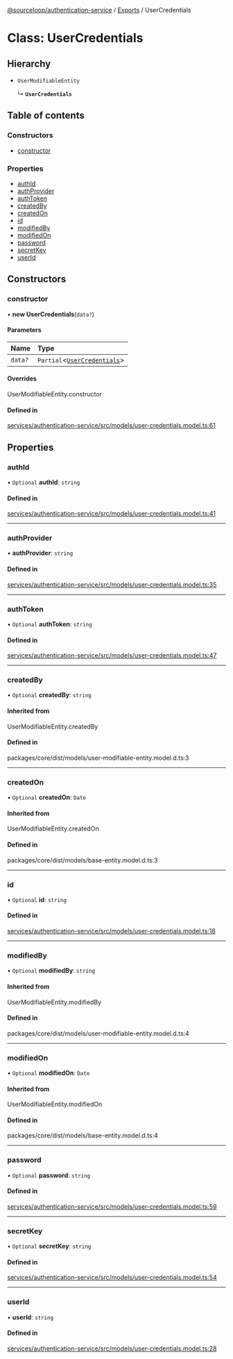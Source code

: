 [@sourceloop/authentication-service](../README.md) / [Exports](../modules.md) / UserCredentials

# Class: UserCredentials

## Hierarchy

- `UserModifiableEntity`

  ↳ **`UserCredentials`**

## Table of contents

### Constructors

- [constructor](UserCredentials.md#constructor)

### Properties

- [authId](UserCredentials.md#authid)
- [authProvider](UserCredentials.md#authprovider)
- [authToken](UserCredentials.md#authtoken)
- [createdBy](UserCredentials.md#createdby)
- [createdOn](UserCredentials.md#createdon)
- [id](UserCredentials.md#id)
- [modifiedBy](UserCredentials.md#modifiedby)
- [modifiedOn](UserCredentials.md#modifiedon)
- [password](UserCredentials.md#password)
- [secretKey](UserCredentials.md#secretkey)
- [userId](UserCredentials.md#userid)

## Constructors

### constructor

• **new UserCredentials**(`data?`)

#### Parameters

| Name | Type |
| :------ | :------ |
| `data?` | `Partial`<[`UserCredentials`](UserCredentials.md)\> |

#### Overrides

UserModifiableEntity.constructor

#### Defined in

[services/authentication-service/src/models/user-credentials.model.ts:61](https://github.com/codeweb05/repo1/blob/a4cf318/services/authentication-service/src/models/user-credentials.model.ts#L61)

## Properties

### authId

• `Optional` **authId**: `string`

#### Defined in

[services/authentication-service/src/models/user-credentials.model.ts:41](https://github.com/codeweb05/repo1/blob/a4cf318/services/authentication-service/src/models/user-credentials.model.ts#L41)

___

### authProvider

• **authProvider**: `string`

#### Defined in

[services/authentication-service/src/models/user-credentials.model.ts:35](https://github.com/codeweb05/repo1/blob/a4cf318/services/authentication-service/src/models/user-credentials.model.ts#L35)

___

### authToken

• `Optional` **authToken**: `string`

#### Defined in

[services/authentication-service/src/models/user-credentials.model.ts:47](https://github.com/codeweb05/repo1/blob/a4cf318/services/authentication-service/src/models/user-credentials.model.ts#L47)

___

### createdBy

• `Optional` **createdBy**: `string`

#### Inherited from

UserModifiableEntity.createdBy

#### Defined in

packages/core/dist/models/user-modifiable-entity.model.d.ts:3

___

### createdOn

• `Optional` **createdOn**: `Date`

#### Inherited from

UserModifiableEntity.createdOn

#### Defined in

packages/core/dist/models/base-entity.model.d.ts:3

___

### id

• `Optional` **id**: `string`

#### Defined in

[services/authentication-service/src/models/user-credentials.model.ts:18](https://github.com/codeweb05/repo1/blob/a4cf318/services/authentication-service/src/models/user-credentials.model.ts#L18)

___

### modifiedBy

• `Optional` **modifiedBy**: `string`

#### Inherited from

UserModifiableEntity.modifiedBy

#### Defined in

packages/core/dist/models/user-modifiable-entity.model.d.ts:4

___

### modifiedOn

• `Optional` **modifiedOn**: `Date`

#### Inherited from

UserModifiableEntity.modifiedOn

#### Defined in

packages/core/dist/models/base-entity.model.d.ts:4

___

### password

• `Optional` **password**: `string`

#### Defined in

[services/authentication-service/src/models/user-credentials.model.ts:59](https://github.com/codeweb05/repo1/blob/a4cf318/services/authentication-service/src/models/user-credentials.model.ts#L59)

___

### secretKey

• `Optional` **secretKey**: `string`

#### Defined in

[services/authentication-service/src/models/user-credentials.model.ts:54](https://github.com/codeweb05/repo1/blob/a4cf318/services/authentication-service/src/models/user-credentials.model.ts#L54)

___

### userId

• **userId**: `string`

#### Defined in

[services/authentication-service/src/models/user-credentials.model.ts:28](https://github.com/codeweb05/repo1/blob/a4cf318/services/authentication-service/src/models/user-credentials.model.ts#L28)
